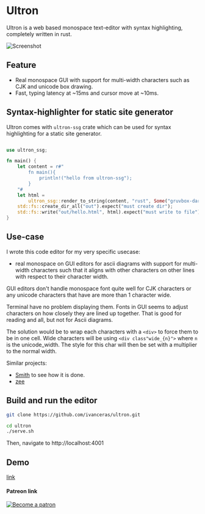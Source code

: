 # Ultron

Ultron is a web based monospace text-editor with syntax highlighting, completely written in rust.

![Screenshot](https://raw.githubusercontent.com/ivanceras/ultron/master/screenshot/ultron.png)

## Feature
- Real monospace GUI with support for multi-width characters such as CJK and unicode box drawing.
- Fast, typing latency at ~15ms and cursor move at ~10ms.


## Syntax-highlighter for static site generator
Ultron comes with `ultron-ssg` crate which can be used for syntax highlighting for a static site generator.

```rust

use ultron_ssg;

fn main() {
    let content = r#"
        fn main(){
            println!("hello from ultron-ssg");
        }
    "#
    let html =
        ultron_ssg::render_to_string(content, "rust", Some("gruvbox-dark"));
    std::fs::create_dir_all("out").expect("must create dir");
    std::fs::write("out/hello.html", html).expect("must write to file");
}
```


## Use-case
I wrote this code editor for my very specific usecase:
- real monospace on GUI editors for ascii diagrams with support for multi-width characters such that it aligns
    with other characters on other lines with respect to their character width.

GUI editors don't handle monospace font quite well for CJK characters or any unicode characters
that have are more than 1 character wide.

Terminal have no problem displaying them.
Fonts in GUI seems to adjust characters on how closely they are lined up together.
That is good for reading and all, but not for Ascii diagrams.

The solution would be to wrap each characters with a `<div>` to force them to be in one cell.
Wide characters will be using `<div class"wide_{n}">` where `n` is the unicode_width.
The style for this char will then be set with a multiplier to the normal width.

Similar projects:
- [Smith](https://github.com/IGI-111/Smith) to see how it is done.
- [zee](https://crates.io/crates/zee)


## Build and run the editor

```sh
git clone https://github.com/ivanceras/ultron.git

cd ultron
./serve.sh

```
Then, navigate to http://localhost:4001


## Demo

[link](https://ivanceras.github.io/ultron)


#### Patreon link
 [![Become a patron](https://c5.patreon.com/external/logo/become_a_patron_button.png)](https://www.patreon.com/ivanceras)
